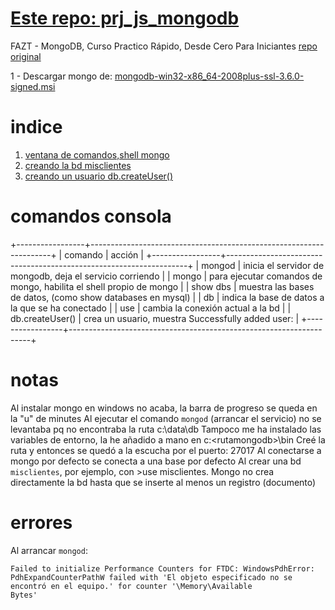 # [Este repo: prj_js_mongodb](https://github.com/eacevedof/prj_js_mongodb)
FAZT - MongoDB, Curso Practico Rápido, Desde Cero Para Iniciantes 
[repo original](https://github.com/FaztWeb/mongodb-course/blob/master/first-db.js)

1 - Descargar mongo de: 
[mongodb-win32-x86_64-2008plus-ssl-3.6.0-signed.msi](https://www.mongodb.com/dr/fastdl.mongodb.org/win32/mongodb-win32-x86_64-2008plus-ssl-3.6.0-signed.msi/download)

# indice
1. [ventana de comandos,shell mongo](https://youtu.be/Apbk83XL8L8?t=596)
2. [creando la bd misclientes](https://youtu.be/Apbk83XL8L8?t=771)
3. [creando un usuario db.createUser()](https://youtu.be/Apbk83XL8L8?t=800)

# comandos consola
+-----------------+--------------------------------------------------------------------+
|     comando     |                               acción                               |
+-----------------+--------------------------------------------------------------------+
| mongod          | inicia el servidor de mongodb, deja el servicio corriendo          |
| mongo           | para ejecutar comandos de mongo, habilita el shell propio de mongo |
| show dbs        | muestra las bases de datos, (como show databases en mysql)         |
| db              | indica la base de datos a la que se ha conectado                   |
| use <nombrebd>  | cambia la conexión actual a la bd <nombrebd>                       |
| db.createUser() | crea un usuario, muestra Successfully added user:<el json>         |
+-----------------+--------------------------------------------------------------------+

# notas
Al instalar mongo en windows no acaba, la barra de progreso se queda en la "u" de minutes
Al ejecutar el comando `mongod` (arrancar el servicio) no se levantaba pq no encontraba la ruta c:\data\db
Tampoco me ha instalado las variables de entorno, la he añadido a mano en c:\<rutamongodb>\bin
Creé la ruta y entonces se quedó a la escucha por el puerto: 27017
Al conectarse a mongo por defecto se conecta a una base por defecto
Al crear una bd `misclientes`, por ejemplo, con >use misclientes. Mongo no crea directamente la bd hasta que se inserte al menos un registro (documento)

# errores
Al arrancar `mongod`: 
```
Failed to initialize Performance Counters for FTDC: WindowsPdhError: PdhExpandCounterPathW failed with 'El objeto especificado no se encontró en el equipo.' for counter '\Memory\Available
Bytes'
```
